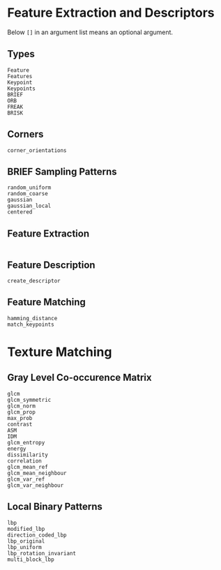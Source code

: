 # Feature Extraction and Descriptors

Below `[]` in an argument list means an optional argument.

## Types

```@docs
Feature
Features
Keypoint
Keypoints
BRIEF
ORB
FREAK
BRISK
```

## Corners

```@docs
corner_orientations
```

## BRIEF Sampling Patterns

```@docs
random_uniform
random_coarse
gaussian
gaussian_local
centered
```

## Feature Extraction

```@docs
```

## Feature Description

```@docs
create_descriptor
```

## Feature Matching

```@docs
hamming_distance
match_keypoints
```

# Texture Matching

## Gray Level Co-occurence Matrix

```@docs
glcm
glcm_symmetric
glcm_norm
glcm_prop
max_prob
contrast
ASM
IDM
glcm_entropy
energy
dissimilarity
correlation
glcm_mean_ref
glcm_mean_neighbour
glcm_var_ref
glcm_var_neighbour
```

## Local Binary Patterns

```@docs
lbp
modified_lbp
direction_coded_lbp
lbp_original
lbp_uniform
lbp_rotation_invariant
multi_block_lbp
```